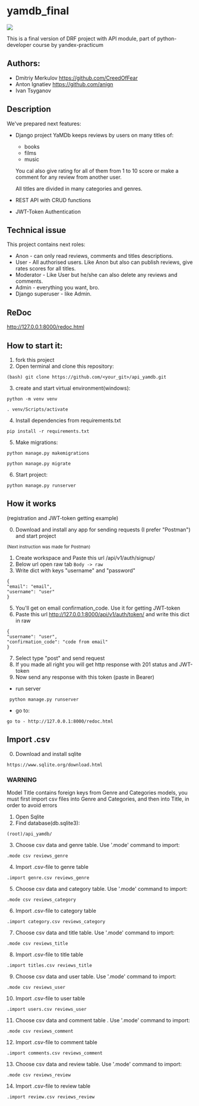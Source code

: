 # yamdb_final

![](https://github.com/IvanTsyganov/yamdb_final/actions/workflows/yamdb_workflow.yml/badge.svg)


This is a final version of DRF project with API module, part of python-developer course
by yandex-practicum

## Authors:
- Dmitriy Merkulov https://github.com/CreedOfFear
- Anton Ignatiev https://github.com/anign
- Ivan Tsyganov

## Description 
We've prepared next features:

- Django project YaMDb keeps reviews by users on many titles of:
  - books
  - films
  - music

  You cal also give rating for all of them from 1 to 10 score 
  or make a comment for any review from another user.

  All titles are divided in many categories and genres.


- REST API with CRUD functions

- JWT-Token Authentication

## Technical issue

This project contains next roles:

- Anon - can only read reviews, comments and titles descriptions.
- User - All authorised users. Like Anon but also can publish reviews, give rates scores for all titles.
- Moderator - Like User but he/she can also delete any reviews and comments.
- Admin - everything you want, bro.
- Django superuser - like Admin.

## ReDoc

http://127.0.0.1:8000/redoc.html  

## How to start it:
1. fork this project
2. Open terminal and clone this repository:
```
(bash) git clone https://github.com/<your_git>/api_yamdb.git
```
3. create and start virtual environment(windows):
```
python -m venv venv
```
```
. venv/Scripts/activate
```
4. Install dependencies from requirements.txt
```
pip install -r requirements.txt
```
5. Make migrations:
```
python manage.py makemigrations
```
```
python manage.py migrate
```
6. Start project:
```
python manage.py runserver
```

## How it works
(registration and JWT-token getting example)

0. Download and install any app for sending requests (I prefer "Postman") and start project

<sub>(Next instruction was made for Postman)</sub>

1. Create workspace and Paste this url /api/v1/auth/signup/
2. Below url open raw tab ```Body -> raw```
3. Write dict with keys "username" and "password" 
```
{
"email": "email",
"username": "user"
} 
```
5. You'll get on email confirmation_code. Use it for getting JWT-token
6. Paste this url http://127.0.0.1:8000/api/v1/auth/token/ and write this dict in raw
```
{
"username": "user",
"confirmation_code": "code from email"
} 
```
7. Select type "post" and send request
8. If you made all right you will get http response with 201 status and JWT-token
9. Now send any response with this token (paste in Bearer)


- run server
```
 python manage.py runserver
```
- go to:
```
go to - http://127.0.0.1:8000/redoc.html
```

## Import .csv
0. Download and install sqlite
```
https://www.sqlite.org/download.html
```
### WARNING
Model Title contains foreign keys from Genre and Categories models, you must first import csv files into Genre and Categories, and then into Title, in order to avoid errors

1. Open Sqlite
2. Find database(db.sqlite3):
```
(root)/api_yamdb/
```
3. Choose csv data and genre table. Use '.mode' command to import:
```
.mode csv reviews_genre
```
4. Import .csv-file to genre table
```
.import genre.csv reviews_genre
```
5. Choose csv data and category table. Use '.mode' command to import:
```
.mode csv reviews_category
```
6. Import .csv-file to category table
```
.import category.csv reviews_category
```
7. Choose csv data and title table. Use '.mode' command to import:
```
.mode csv reviews_title
```
8. Import .csv-file to title table
```
.import titles.csv reviews_title
```
9. Choose csv data and user table. Use '.mode' command to import:
```
.mode csv reviews_user
```
10. Import .csv-file to  user table
```
.import users.csv reviews_user
```
11. Choose csv data and comment table . Use '.mode' command to import:
```
.mode csv reviews_comment
```
12. Import .csv-file to comment table
```
.import comments.csv reviews_comment
```
13. Choose csv data and review table. Use '.mode' command to import:
```
.mode csv reviews_review
```
14. Import .csv-file to review table
```
.import review.csv reviews_review
```
